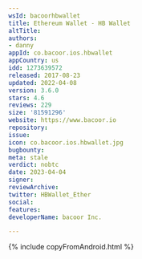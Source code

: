 ```yaml
---
wsId: bacoorhbwallet
title: Ethereum Wallet - HB Wallet
altTitle: 
authors:
- danny
appId: co.bacoor.ios.hbwallet
appCountry: us
idd: 1273639572
released: 2017-08-23
updated: 2022-04-08
version: 3.6.0
stars: 4.6
reviews: 229
size: '81591296'
website: https://www.bacoor.io
repository: 
issue: 
icon: co.bacoor.ios.hbwallet.jpg
bugbounty: 
meta: stale
verdict: nobtc
date: 2023-04-04
signer: 
reviewArchive: 
twitter: HBWallet_Ether
social: 
features: 
developerName: bacoor Inc.

---
```


{% include copyFromAndroid.html %}